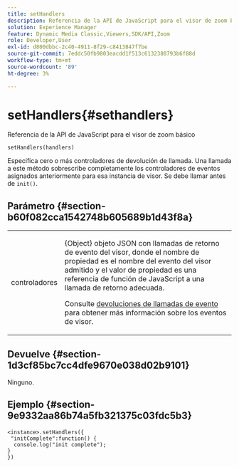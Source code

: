 ```yaml
---
title: setHandlers
description: Referencia de la API de JavaScript para el visor de zoom básico
solution: Experience Manager
feature: Dynamic Media Classic,Viewers,SDK/API,Zoom
role: Developer,User
exl-id: d800dbbc-2c40-4911-8f29-c8413847f7be
source-git-commit: 7eddc50fb9803eacdd1f513c6132380793b6f88d
workflow-type: tm+mt
source-wordcount: '89'
ht-degree: 3%

---
```


# setHandlers{#sethandlers}

Referencia de la API de JavaScript para el visor de zoom básico

`setHandlers(handlers)`

Especifica cero o más controladores de devolución de llamada. Una llamada a este método sobrescribe completamente los controladores de eventos asignados anteriormente para esa instancia de visor. Se debe llamar antes de `init()`.

## Parámetro {#section-b60f082cca1542748b605689b1d43f8a}

<table id="table_98A620DAE2C340FA97BF7204AE023CC8"> 
 <tbody> 
  <tr> 
   <td colname="col1"> <p> <span class="codeph"> <span class="varname"> controladores </span> </span> </p> </td> 
   <td colname="col2"> <p> <span class="codeph"> {Object} </span> objeto JSON con llamadas de retorno de evento del visor, donde el nombre de propiedad es el nombre del evento del visor admitido y el valor de propiedad es una referencia de función de JavaScript a una llamada de retorno adecuada. </p> <p>Consulte <a href="../../../c-html5-s7-aem-asset-viewers/c-html5-20-basic-zoom-viewer-about/c-html5-20-basic-zoom-viewer-event-callbacks.md#concept-8ba57cf86537401999514e1b221ec734" format="dita" scope="local"> devoluciones de llamadas de evento </a> para obtener más información sobre los eventos de visor. </p> </td> 
  </tr> 
 </tbody> 
</table>

## Devuelve {#section-1d3cf85bc7cc4dfe9670e038d02b9101}

Ninguno.

## Ejemplo {#section-9e9332aa86b74a5fb321375c03fdc5b3}

```
<instance>.setHandlers({ 
 "initComplete":function() { 
  console.log("init complete"); 
} 
})
```
